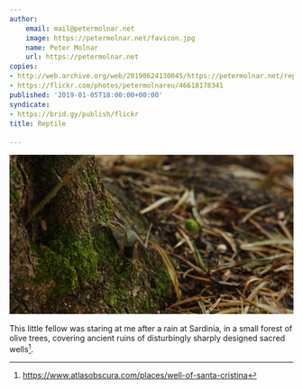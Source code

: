 ```yaml
---
author:
    email: mail@petermolnar.net
    image: https://petermolnar.net/favicon.jpg
    name: Peter Molnar
    url: https://petermolnar.net
copies:
- http://web.archive.org/web/20190624130045/https://petermolnar.net/reptile/
- https://flickr.com/photos/petermolnareu/46618178341
published: '2019-01-05T18:00:00+00:00'
syndicate:
- https://brid.gy/publish/flickr
title: Reptile

---
```


![](reptile.jpg)

This little fellow was staring at me after a rain at Sardinia, in a
small forest of olive trees, covering ancient ruins of disturbingly
sharply designed sacred wells[^1].

[^1]: <https://www.atlasobscura.com/places/well-of-santa-cristina>

